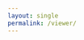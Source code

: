 ```yaml
---
layout: single
permalink: /viewer/
---
```

<object type="text/html" data="http://slate.ucsc.edu/~brant/jades/JADES-Deep-Public/release-science/map/"></object>
